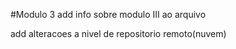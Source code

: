 #Modulo 3
add info sobre modulo III ao arquivo

add alteracoes a nivel de repositorio remoto(nuvem)
